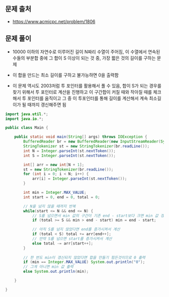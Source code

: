 ## 문제 출처
- https://www.acmicpc.net/problem/1806

## 문제 풀이
- 10000 이하의 자연수로 이루어진 길이 N짜리 수열이 주어짐, 이 수열에서 연속된 수들의 부분합 중에 그 합이 S 이상이 되는 것 중, 가장 짧은 것의 길이를 구하는 문제

- 이 합을 만드는 최소 길이를 구하고 불가능하면 0을 출력함

- 이 문제 역시도 2003처럼 투 포인터를 활용해서 풀 수 있음, 합이 S가 되는 경우를 찾기 위해서 투 포인터로 계산을 진행하고 이 구간합이 커질 때와 작아질 때를 체크해서 투 포인터를 움직이고 그 중 이 투포인터를 통해 길이를 계산해서 계속 최소길이가 될 때까지 갱신해주면 됨

```java
import java.util.*;
import java.io.*;

public class Main {

    public static void main(String[] args) throws IOException {
        BufferedReader br = new BufferedReader(new InputStreamReader(System.in));
        StringTokenizer st = new StringTokenizer(br.readLine());
        int N = Integer.parseInt(st.nextToken());
        int S = Integer.parseInt(st.nextToken());

        int[] arr = new int[N + 1];
        st = new StringTokenizer(br.readLine());
        for (int i = 0; i < N; i++) {
            arr[i] = Integer.parseInt(st.nextToken());
        }

        int min = Integer.MAX_VALUE;
        int start = 0, end = 0, total = 0;

        // N을 넘지 않을 때까지 반복
        while(start <= N && end <= N) {
            // S를 넘으면서 min 값의 구간이 기존 end - start보다 크면 min 값 갱신(부분합이 길이 갱신될 수 있음)
            if (total >= S && min > end - start) min = end - start;

            // 아직 S를 넘지 않았다면 end를 증가시켜서 계산
            if (total < S) total += arr[end++];
            // 만약 S를 넘으면 start를 증가시켜서 계산
            else total -= arr[start++];
        }
        
        // 한 번도 min이 갱신되지 않았다면 합을 만들기 힘든것이므로 0 출력
        if (min == Integer.MAX_VALUE) System.out.println("0");
        // 그게 아니면 min 값 출력
        else System.out.println(min);

    }

}
```